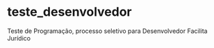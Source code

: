 # teste_desenvolvedor
  Teste de Programação, processo seletivo para Desenvolvedor Facilita Jurídico
